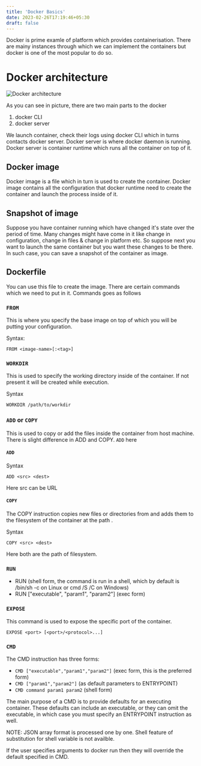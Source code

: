 ```yaml
---
title: 'Docker Basics'
date: 2023-02-26T17:19:46+05:30
draft: false
---
```


Docker is prime examle of platform which provides containerisation. There are mainy instances through which we can implement the containers but docker is one of the most popular to do so.

# Docker architecture

![Docker architecture](https://www.oreilly.com/api/v2/epubs/9781788992329/files/assets/7310b2e5-4a3d-4ee4-ad85-ee534de55540.png)

As you can see in picture, there are two main parts to the docker

1. docker CLI
2. docker server

We launch container, check their logs using docker CLI which in turns contacts docker server. Docker server is where docker daemon is running. Docker server is container runtime which runs all the container on top of it.

## Docker image

Docker image is a file which in turn is used to create the container. Docker image contains all the configuration that docker runtime need to create the container and launch the process inside of it.

## Snapshot of image

Suppose you have container running which have changed it's state over the period of time. Many changes might have come in it like change in configuration, change in files & change in platform etc. So suppose next you want to launch the same container but you want these changes to be there. In such case, you can save a snapshot of the container as image.

<!-- Steps to save the snapshot are yet to be put -->

## Dockerfile

You can use this file to create the image. There are certain commands which we need to put in it. Commands goes as follows

### `FROM`

This is where you specify the base image on top of which you will be putting your configuration.

Syntax:

```
FROM <image-name>[:<tag>]
```

### `WORKDIR`

This is used to specify the working directory inside of the container. If not present it will be created while execution.

Syntax

```
WORKDIR /path/to/workdir
```

### `ADD` or `COPY`

This is used to copy or add the files inside the container from host machine.
There is slight difference in ADD and COPY.
`ADD` here

#### `ADD`

Syntax

```
ADD <src> <dest>
```

Here src can be URL

#### `COPY`

The COPY instruction copies new files or directories from <src> and adds them to the filesystem of the container at the path <dest>.

Syntax

```
COPY <src> <dest>
```

Here both are the path of filesystem.

### `RUN`

- RUN <command> (shell form, the command is run in a shell, which by default is /bin/sh -c on Linux or cmd /S /C on Windows)
- RUN ["executable", "param1", "param2"] (exec form)

### `EXPOSE`

This command is used to expose the specific port of the container.

```
EXPOSE <port> [<port>/<protocol>...]
```

### `CMD`

The CMD instruction has three forms:

- `CMD ["executable","param1","param2"]` (exec form, this is the preferred form)
- `CMD ["param1","param2"]` (as default parameters to ENTRYPOINT)
- `CMD command param1 param2` (shell form)

The main purpose of a CMD is to provide defaults for an executing container. These defaults can include an executable, or they can omit the executable, in which case you must specify an ENTRYPOINT instruction as well.

NOTE: JSON array format is processed one by one. Shell feature of substitution for shell variable is not availble.

If the user specifies arguments to docker run then they will override the default specified in CMD.
